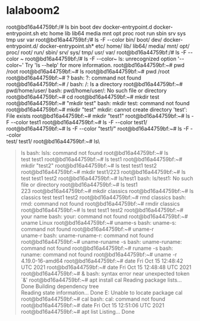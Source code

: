 # lalaboom2

root@bd16a44759bf:/# ls
bin  boot  dev  docker-entrypoint.d  docker-entrypoint.sh  etc  home  lib  lib64  media  mnt  opt  proc  root  run  sbin  srv  sys  tmp  usr  var
root@bd16a44759bf:/# ls -F --color
bin/  boot/  dev/  docker-entrypoint.d/  docker-entrypoint.sh*  etc/  home/  lib/  lib64/  media/  mnt/  opt/  proc/  root/  run/  sbin/  srv/  sys/  tmp/  usr/  var/
root@bd16a44759bf:/# ls -F --color ~
root@bd16a44759bf:/# ls -F --color~
ls: unrecognized option '--color~'
Try 'ls --help' for more information.
root@bd16a44759bf:~# pwd
/root
root@bd16a44759bf:~# ls
root@bd16a44759bf:~# pwd
/root
root@bd16a44759bf:~# ?
bash: ?: command not found
root@bd16a44759bf:~# /
bash: /: Is a directory
root@bd16a44759bf:~# pwd/home/user/
bash: pwd/home/user/: No such file or directory
root@bd16a44759bf:~# cd
root@bd16a44759bf:~# mkdir test
root@bd16a44759bf:~# "mkdir test"
bash: mkdir test: command not found
root@bd16a44759bf:~# mkdir "test"
mkdir: cannot create directory 'test': File exists
root@bd16a44759bf:~# mkdir "test1"
root@bd16a44759bf:~# ls -F --color test1 
root@bd16a44759bf:~# ls -F --color test1/
root@bd16a44759bf:~# ls -F --color "test1/"
root@bd16a44759bf:~# ls -F --color         
test/  test1/
root@bd16a44759bf:~# ls\           
> ls 
bash: lsls: command not found
root@bd16a44759bf:~# ls  
test  test1
root@bd16a44759bf:~# ls test1
root@bd16a44759bf:~# mkdir "test2"
root@bd16a44759bf:~# ls
test  test1  test2
root@bd16a44759bf:~# mkdir test1/223
root@bd16a44759bf:~# ls
test  test1  test2
root@bd16a44759bf:~# ls/test1
bash: ls/test1: No such file or directory
root@bd16a44759bf:~# ls test1      
223
root@bd16a44759bf:~# mkdir classics 
root@bd16a44759bf:~# ls
classics  test  test1  test2
root@bd16a44759bf:~# rmd classics
bash: rmd: command not found
root@bd16a44759bf:~# rmdir classics
root@bd16a44759bf:~# ls
test  test1  test2
root@bd16a44759bf:~# your name
bash: your: command not found
root@bd16a44759bf:~# uname
Linux
root@bd16a44759bf:~# uname-s
bash: uname-s: command not found
root@bd16a44759bf:~# uname-r\
> uname-r 
bash: uname-runame-r: command not found
root@bd16a44759bf:~# uname-runame -s
bash: uname-runame: command not found
root@bd16a44759bf:~# runame -s
bash: runame: command not found
root@bd16a44759bf:~# uname -r
4.19.0-16-amd64
root@bd16a44759bf:~# date
Fri Oct 15 12:48:42 UTC 2021
root@bd16a44759bf:~# date
Fri Oct 15 12:48:48 UTC 2021
root@bd16a44759bf:~# &
bash: syntax error near unexpected token `&'
root@bd16a44759bf:~# apt install cal
Reading package lists... Done
Building dependency tree        
Reading state information... Done
E: Unable to locate package cal
root@bd16a44759bf:~# cal 
bash: cal: command not found
root@bd16a44759bf:~# date
Fri Oct 15 12:51:06 UTC 2021
root@bd16a44759bf:~# apt list
Listing... Done
